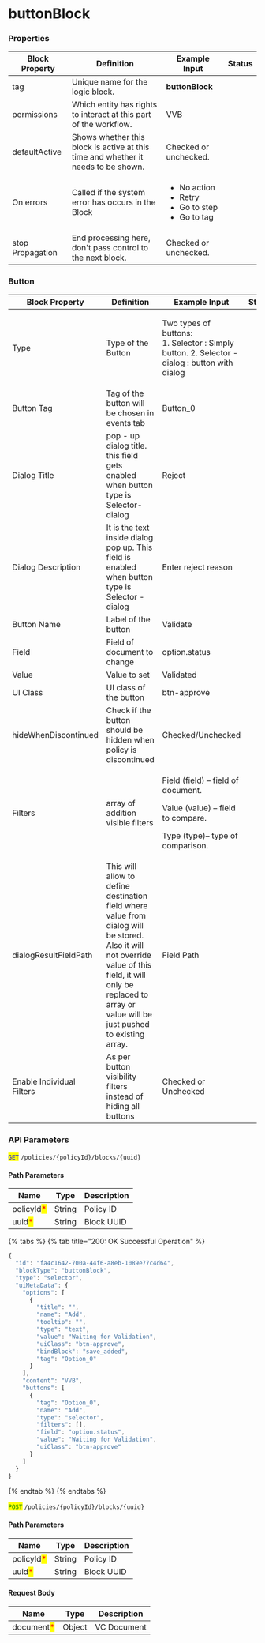 # buttonBlock

### Properties

| Block Property   | Definition                                                                        | Example Input                                                                  | Status |
| ---------------- | --------------------------------------------------------------------------------- | ------------------------------------------------------------------------------ | ------ |
| tag              | Unique name for the logic block.                                                  | **buttonBlock**                                                                |        |
| permissions      | Which entity has rights to interact at this part of the workflow.                 | VVB                                                                            |        |
| defaultActive    | Shows whether this block is active at this time and whether it needs to be shown. | Checked or unchecked.                                                          |        |
| On errors        | Called if the system error has occurs in the Block                                | <ul><li>No action</li><li>Retry</li><li>Go to step</li><li>Go to tag</li></ul> |        |
| stop Propagation | End processing here, don't pass control to the next block.                        | Checked or unchecked.                                                          |        |

### Button

| Block Property            | Definition                                                                                                                                                                                                           | Example Input                                                                                                            | Status |
| ------------------------- | -------------------------------------------------------------------------------------------------------------------------------------------------------------------------------------------------------------------- | ------------------------------------------------------------------------------------------------------------------------ | ------ |
| Type                      | Type of the Button                                                                                                                                                                                                   | <p>Two types of buttons:<br>1. Selector : Simply button. 2. Selector - dialog : button with dialog</p>                   |        |
| Button Tag                | Tag of the button will be chosen in events tab                                                                                                                                                                       | Button\_0                                                                                                                |        |
| Dialog Title              | pop - up dialog title. this field gets enabled when button type is Selector-dialog                                                                                                                                   | Reject                                                                                                                   |        |
| Dialog Description        | It is the text inside dialog pop up. This field is enabled when button type is Selector - dialog                                                                                                                     | Enter reject reason                                                                                                      |        |
| Button Name               | Label of the button                                                                                                                                                                                                  | Validate                                                                                                                 |        |
| Field                     | Field of document to change                                                                                                                                                                                          | option.status                                                                                                            |        |
| Value                     | Value to set                                                                                                                                                                                                         | Validated                                                                                                                |        |
| UI Class                  | UI class of the button                                                                                                                                                                                               | btn-approve                                                                                                              |        |
| hideWhenDiscontinued      | Check if the button should be hidden when policy is discontinued                                                                                                                                                     | Checked/Unchecked                                                                                                        |        |
| Filters                   | array of addition visible filters                                                                                                                                                                                    | <p>Field (field) – field of document.</p><p>Value (value) – field to compare.</p><p>Type (type)– type of comparison.</p> |        |
| dialogResultFieldPath     | This will allow to define destination field where value from dialog will be stored. Also it will not override value of this field, it will only be replaced to array or value will be just pushed to existing array. | Field Path                                                                                                               |        |
| Enable Individual Filters | As per button visibility filters instead of hiding all buttons                                                                                                                                                       | Checked or Unchecked                                                                                                     |        |

### API Parameters

<mark style="color:blue;">`GET`</mark> `/policies/{policyId}/blocks/{uuid}`

#### Path Parameters

| Name                                       | Type   | Description |
| ------------------------------------------ | ------ | ----------- |
| policyId<mark style="color:red;">\*</mark> | String | Policy ID   |
| uuid<mark style="color:red;">\*</mark>     | String | Block UUID  |

{% tabs %}
{% tab title="200: OK Successful Operation" %}
```javascript
{
  "id": "fa4c1642-700a-44f6-a8eb-1089e77c4d64",
  "blockType": "buttonBlock",
  "type": "selector",
  "uiMetaData": {
    "options": [
      {
        "title": "",
        "name": "Add",
        "tooltip": "",
        "type": "text",
        "value": "Waiting for Validation",
        "uiClass": "btn-approve",
        "bindBlock": "save_added",
        "tag": "Option_0"
      }
    ],
    "content": "VVB",
    "buttons": [
      {
        "tag": "Option_0",
        "name": "Add",
        "type": "selector",
        "filters": [],
        "field": "option.status",
        "value": "Waiting for Validation",
        "uiClass": "btn-approve"
      }
    ]
  }
}

```
{% endtab %}
{% endtabs %}

<mark style="color:green;">`POST`</mark> `/policies/{policyId}/blocks/{uuid}`

#### Path Parameters

| Name                                       | Type   | Description |
| ------------------------------------------ | ------ | ----------- |
| policyId<mark style="color:red;">\*</mark> | String | Policy ID   |
| uuid<mark style="color:red;">\*</mark>     | String | Block UUID  |

#### Request Body

| Name                                       | Type   | Description |
| ------------------------------------------ | ------ | ----------- |
| document<mark style="color:red;">\*</mark> | Object | VC Document |
